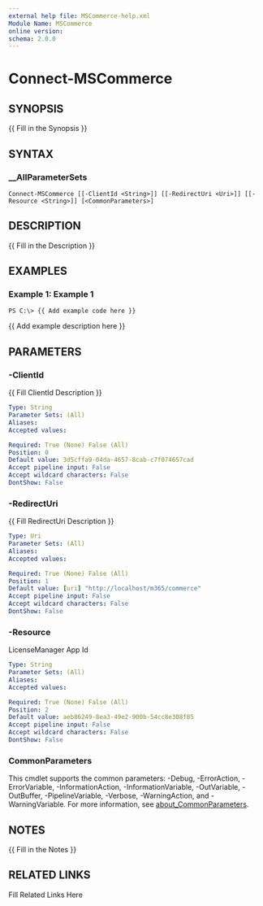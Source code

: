 ```yaml
---
external help file: MSCommerce-help.xml
Module Name: MSCommerce
online version: 
schema: 2.0.0
---
```


# Connect-MSCommerce

## SYNOPSIS

{{ Fill in the Synopsis }}

## SYNTAX

### __AllParameterSets

```
Connect-MSCommerce [[-ClientId <String>]] [[-RedirectUri <Uri>]] [[-Resource <String>]] [<CommonParameters>]
```

## DESCRIPTION

{{ Fill in the Description }}

## EXAMPLES

### Example 1: Example 1

```
PS C:\> {{ Add example code here }}
```

{{ Add example description here }}

## PARAMETERS

### -ClientId

{{ Fill ClientId Description }}

```yaml
Type: String
Parameter Sets: (All)
Aliases: 
Accepted values: 

Required: True (None) False (All)
Position: 0
Default value: 3d5cffa9-04da-4657-8cab-c7f074657cad
Accept pipeline input: False
Accept wildcard characters: False
DontShow: False
```

### -RedirectUri

{{ Fill RedirectUri Description }}

```yaml
Type: Uri
Parameter Sets: (All)
Aliases: 
Accepted values: 

Required: True (None) False (All)
Position: 1
Default value: [uri] "http://localhost/m365/commerce"
Accept pipeline input: False
Accept wildcard characters: False
DontShow: False
```

### -Resource

LicenseManager App Id

```yaml
Type: String
Parameter Sets: (All)
Aliases: 
Accepted values: 

Required: True (None) False (All)
Position: 2
Default value: aeb86249-8ea3-49e2-900b-54cc8e308f85
Accept pipeline input: False
Accept wildcard characters: False
DontShow: False
```

### CommonParameters

This cmdlet supports the common parameters: -Debug, -ErrorAction, -ErrorVariable, -InformationAction, -InformationVariable, -OutVariable, -OutBuffer, -PipelineVariable, -Verbose, -WarningAction, and -WarningVariable. For more information, see [about_CommonParameters](http://go.microsoft.com/fwlink/?LinkID=113216).

## NOTES

{{ Fill in the Notes }}

## RELATED LINKS

Fill Related Links Here

